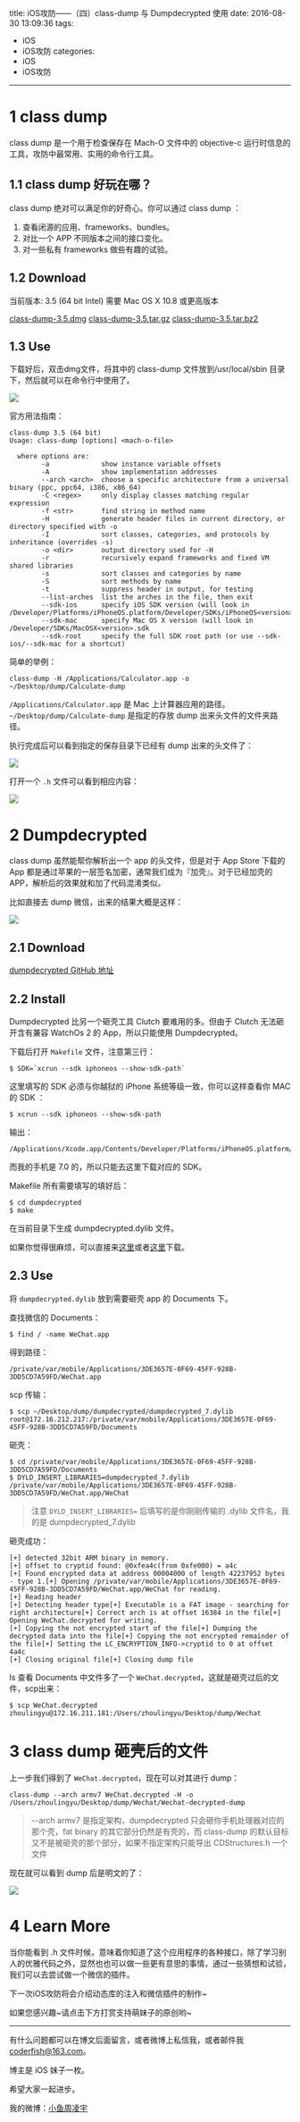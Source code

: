 title: iOS攻防——（四）class-dump 与 Dumpdecrypted 使用
date: 2016-08-30 13:09:36
tags:
  - iOS
  - iOS攻防
categories:
  - iOS
  - iOS攻防
---

# 1 class dump

class dump 是一个用于检查保存在 Mach-O 文件中的 objective-c 运行时信息的工具，攻防中最常用、实用的命令行工具。

## 1.1 class dump 好玩在哪？

class dump 绝对可以满足你的好奇心。你可以通过 class dump ：

1. 查看闭源的应用、frameworks、bundles。
2. 对比一个 APP 不同版本之间的接口变化。
3. 对一些私有 frameworks 做些有趣的试验。

## 1.2 Download

当前版本: 3.5 (64 bit Intel)
需要 Mac OS X 10.8 或更高版本

[class-dump-3.5.dmg](http://stevenygard.com/download/class-dump-3.5.dmg)
[class-dump-3.5.tar.gz](http://stevenygard.com/download/class-dump-3.5.tar.gz)
[class-dump-3.5.tar.bz2](http://stevenygard.com/download/class-dump-3.5.tar.bz2)

## 1.3 Use

<!--more-->

下载好后，双击dmg文件，将其中的 class-dump 文件放到/usr/local/sbin 目录下，然后就可以在命令行中使用了。

![](https://raw.githubusercontent.com/summertian4/Images/master/blog/blog_iOS%E6%94%BB%E9%98%B2%E2%80%94%E2%80%94%EF%BC%88%E5%9B%9B%EF%BC%89class%20dump%20%E4%BD%BF%E7%94%A8-01.png)

官方用法指南：

```
class-dump 3.5 (64 bit)
Usage: class-dump [options] <mach-o-file>

  where options are:
        -a             show instance variable offsets
        -A             show implementation addresses
        --arch <arch>  choose a specific architecture from a universal binary (ppc, ppc64, i386, x86_64)
        -C <regex>     only display classes matching regular expression
        -f <str>       find string in method name
        -H             generate header files in current directory, or directory specified with -o
        -I             sort classes, categories, and protocols by inheritance (overrides -s)
        -o <dir>       output directory used for -H
        -r             recursively expand frameworks and fixed VM shared libraries
        -s             sort classes and categories by name
        -S             sort methods by name
        -t             suppress header in output, for testing
        --list-arches  list the arches in the file, then exit
        --sdk-ios      specify iOS SDK version (will look in /Developer/Platforms/iPhoneOS.platform/Developer/SDKs/iPhoneOS<version>.sdk
        --sdk-mac      specify Mac OS X version (will look in /Developer/SDKs/MacOSX<version>.sdk
        --sdk-root     specify the full SDK root path (or use --sdk-ios/--sdk-mac for a shortcut)
```

简单的举例：

```
class-dump -H /Applications/Calculator.app -o ~/Desktop/dump/Calculate-dump
```

`/Applications/Calculator.app` 是 Mac 上计算器应用的路径。
`~/Desktop/dump/Calculate-dump` 是指定的存放 dump 出来头文件的文件夹路径。

执行完成后可以看到指定的保存目录下已经有 dump 出来的头文件了：

![](https://raw.githubusercontent.com/summertian4/Images/master/blog/blog_iOS%E6%94%BB%E9%98%B2%E2%80%94%E2%80%94%EF%BC%88%E5%9B%9B%EF%BC%89class%20dump%20%E4%BD%BF%E7%94%A8-02.png)

打开一个 `.h` 文件可以看到相应内容：

![](https://raw.githubusercontent.com/summertian4/Images/master/blog/blog_iOS%E6%94%BB%E9%98%B2%E2%80%94%E2%80%94%EF%BC%88%E5%9B%9B%EF%BC%89class%20dump%20%E4%BD%BF%E7%94%A8-03.png)

# 2 Dumpdecrypted

class dump 虽然能帮你解析出一个 app 的头文件，但是对于 App Store 下载的 App 都是通过苹果的一层签名加密，通常我们成为『加壳』。对于已经加壳的 APP，解析后的效果就和加了代码混淆类似。

比如直接去 dump 微信，出来的结果大概是这样：

![](https://raw.githubusercontent.com/summertian4/Images/master/blog/blog_iOS%E6%94%BB%E9%98%B2%E2%80%94%E2%80%94%EF%BC%88%E5%9B%9B%EF%BC%89class%20dump%20%E4%BD%BF%E7%94%A8-04.png)

## 2.1 Download

[dumpdecrypted GitHub 地址](https://github.com/stefanesser/dumpdecrypted)

## 2.2 Install

Dumpdecrypted 比另一个砸壳工具 Clutch 要难用的多。但由于 Clutch 无法砸开含有兼容 WatchOs
2 的 App，所以只能使用 Dumpdecrypted。

下载后打开 `Makefile` 文件，注意第三行：

```
$ SDK=`xcrun --sdk iphoneos --show-sdk-path`
```

这里填写的 SDK 必须与你越狱的 iPhone 系统等级一致，你可以这样查看你 MAC 的 SDK ：

```
$ xcrun --sdk iphoneos --show-sdk-path
```

输出：

```
/Applications/Xcode.app/Contents/Developer/Platforms/iPhoneOS.platform/Developer/SDKs/iPhoneOS9.3.sdk
```

而我的手机是 7.0 的，所以只能去这里下载对应的 SDK。

Makefile 所有需要填写的填好后：

```
$ cd dumpdecrypted
$ make
```

在当前目录下生成 dumpdecrypted.dylib 文件。

如果你觉得很麻烦，可以直接来[这里](https://github.com/DaSens/Crack-file/tree/master/crack%20file)或者[这里](http://git.oschina.net/hongyangyi/dumpdecrypted)下载。

## 2.3 Use

将 `dumpdecrypted.dylib` 放到需要砸壳 app 的 Documents 下。

查找微信的 Documents：

```
$ find / -name WeChat.app
```

得到路径：

```
/private/var/mobile/Applications/3DE3657E-0F69-45FF-928B-3DD5CD7A59FD/WeChat.app
```

scp 传输：

```
$ scp ~/Desktop/dump/dumpdecrypted/dumpdecrypted_7.dylib root@172.16.212.217:/private/var/mobile/Applications/3DE3657E-0F69-45FF-928B-3DD5CD7A59FD/Documents
```

砸壳：

```
$ cd /private/var/mobile/Applications/3DE3657E-0F69-45FF-928B-3DD5CD7A59FD/Documents
$ DYLD_INSERT_LIBRARIES=dumpdecrypted_7.dylib /private/var/mobile/Applications/3DE3657E-0F69-45FF-928B-3DD5CD7A59FD/WeChat.app/WeChat
```

> 注意 `DYLD_INSERT_LIBRARIES=` 后填写的是你刚刚传输的 .dylib 文件名，我的是 dumpdecrypted_7.dylib

砸壳成功：

```
[+] detected 32bit ARM binary in memory.
[+] offset to cryptid found: @0xfea4c(from 0xfe000) = a4c
[+] Found encrypted data at address 00004000 of length 42237952 bytes - type 1.[+] Opening /private/var/mobile/Applications/3DE3657E-0F69-45FF-928B-3DD5CD7A59FD/WeChat.app/WeChat for reading.
[+] Reading header
[+] Detecting header type[+] Executable is a FAT image - searching for right architecture[+] Correct arch is at offset 16384 in the file[+] Opening WeChat.decrypted for writing.
[+] Copying the not encrypted start of the file[+] Dumping the decrypted data into the file[+] Copying the not encrypted remainder of the file[+] Setting the LC_ENCRYPTION_INFO->cryptid to 0 at offset 4a4c
[+] Closing original file[+] Closing dump file
```

ls 查看 Documents 中文件多了一个 `WeChat.decrypted`，这就是砸壳过后的文件，scp出来：

```
$ scp WeChat.decrypted zhoulingyu@172.16.211.181:/Users/zhoulingyu/Desktop/dump/Wechat
```

# 3 class dump 砸壳后的文件

上一步我们得到了 `WeChat.decrypted`，现在可以对其进行 dump：

```
class-dump --arch armv7 WeChat.decrypted -H -o /Users/zhoulingyu/Desktop/dump/Wechat/Wechat-decrypted-dump
```

> --arch armv7 是指定架构，dumpdecrypted 只会砸你手机处理器对应的那个壳，fat binary 的其它部分仍然是有壳的，而 class-dump 的默认目标又不是被砸壳的那个部分，如果不指定架构只能导出 CDStructures.h 一个文件
> 
现在就可以看到 dump 后是明文的了：

![](https://raw.githubusercontent.com/summertian4/Images/master/blog/blog_iOS%E6%94%BB%E9%98%B2%E2%80%94%E2%80%94%EF%BC%88%E5%9B%9B%EF%BC%89class%20dump%20%E4%BD%BF%E7%94%A8-05.png)

# 4 Learn More

当你能看到 .h 文件时候，意味着你知道了这个应用程序的各种接口，除了学习别人的优雅代码之外，显然也也可以做一些更有意思的事情，通过一些猜想和试验，我们可以去尝试做一个微信的插件。

下一次iOS攻防将会介绍动态库的注入和微信插件的制作~

如果您感兴趣~请点击下方打赏支持萌妹子的原创哟~

----

有什么问题都可以在博文后面留言，或者微博上私信我，或者邮件我 <coderfish@163.com>。

博主是 iOS 妹子一枚。

希望大家一起进步。

我的微博：[小鱼周凌宇](http://weibo.com/coderfish/)

